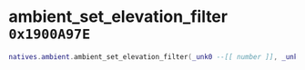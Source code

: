 # ambient_set_elevation_filter `0x1900A97E`

```lua
natives.ambient.ambient_set_elevation_filter(_unk0 --[[ number ]], _unk1 --[[ number ]])
```